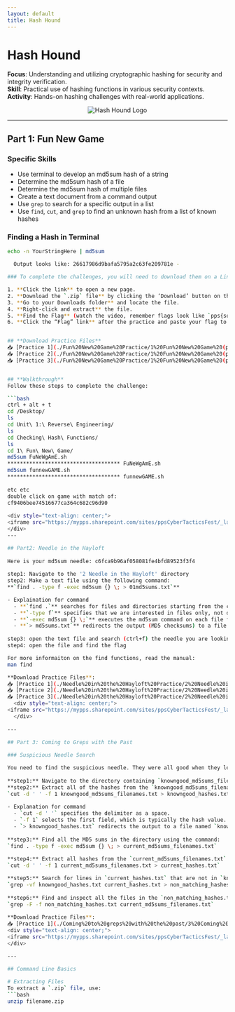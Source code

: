 ```yaml
---
layout: default
title: Hash Hound
---
```


# Hash Hound    

**Focus**: Understanding and utilizing cryptographic hashing for security and integrity verification.  
**Skill**: Practical use of hashing functions in various security contexts.  
**Activity**: Hands-on hashing challenges with real-world applications.

<div style="text-align: center;">
  <img src="{{ 'classes/HashHound/90255-Hash-Hound.png' | relative_url }}" alt="Hash Hound Logo" style="max-width: 80%; height: auto;">
</div>

---

## Part 1: Fun New Game

### Specific Skills
- Use terminal to develop an md5sum hash of a string
- Determine the md5sum hash of a file
- Determine the md5sum hash of multiple files
- Create a text document from a command output
- Use `grep` to search for a specific output in a list
- Use `find`, `cut`, and `grep` to find an unknown hash from a list of known hashes


### Finding a Hash in Terminal
```bash
echo -n YourStringHere | md5sum

  Output looks like: 26617986d9bafa5795a2c63fe209781e -    

### To complete the challenges, you will need to download them on a Linux device (e.g. Kali through cyber.org)

1. **Click the link** to open a new page.  
2. **Download the `.zip` file** by clicking the ‘Download’ button on the top left of the page.  
3. **Go to your Downloads folder** and locate the file.  
4. **Right-click and extract** the file.  
5. **Find the Flag** (watch the video, remember flags look like `pps{someflag}`).  
6. **Click the “Flag” link** after the practice and paste your flag to see if it is correct.  


## **Download Practice Files**
📥 [Practice 1](./Fun%20New%20Game%20Practice/1%20Fun%20New%20Game%20(practice%201).zip)  
📥 [Practice 2](./Fun%20New%20Game%20Practice/1%20Fun%20New%20Game%20(practice%202).zip)  
📥 [Practice 3](./Fun%20New%20Game%20Practice/1%20Fun%20New%20Game%20(practice%203).zip)  


## **Walkthrough**
Follow these steps to complete the challenge:

```bash
ctrl + alt + t
cd /Desktop/
ls
cd Unit\ 1:\ Reverse\ Engineering/
ls
cd Checking\ Hash\ Functions/
ls
cd 1\ Fun\ New\ Game/
md5sum FuNeWgAmE.sh
************************************ FuNeWgAmE.sh
md5sum funnewGAME.sh
************************************ funnewGAME.sh
 
etc etc    
double click on game with match of:    
cf9406bee74516677ca364c682c96d90      
    
<div style="text-align: center;">
<iframe src="https://mypps.sharepoint.com/sites/ppsCyberTacticsFest/_layouts/15/embed.aspx?UniqueId=8b3b12a4-1dd6-4873-a155-78602d0ae6ac&embed=%7B%22ust%22%3Atrue%2C%22hv%22%3A%22CopyEmbedCode%22%7D&referrer=StreamWebApp&referrerScenario=EmbedDialog.Create" width="640" height="360" frameborder="0" scrolling="no" allowfullscreen title="Hash-Hound-Fun-New-Game.mp4"></iframe>
</div>
---

## Part2: Needle in the Hayloft  
  
Here is your md5sum needle: c6fca9b96af058081fe4bfd89523f3f4  
  
step1: Navigate to the '2 Needle in the Hayloft' directory    
step2: Make a text file using the following command:  
**`find . -type f -exec md5sum {} \; > 01md5sums.txt`**  

- Explaination for command      
  - **`find .`** searches for files and directories starting from the current directory (.).    
  - **`-type f`** specifies that we are interested in files only, not directories.    
  - **`-exec md5sum {} \;`** executes the md5sum command on each file found by find. {} represents the current file being processed by find.    
  - **`> md5sums.txt`** redirects the output (MD5 checksums) to a file named md5sums.txt.    
  
step3: open the text file and search (ctrl+f) the needle you are looking for       
step4: open the file and find the flag  

For more informaiton on the find functions, read the manual:   
man find        

**Download Practice Files**:    
📥 [Practice 1](./Needle%20in%20the%20Hayloft%20Practice/2%20Needle%20in%20the%20Hayloft%20(practice%201).zip)    
📥 [Practice 2](./Needle%20in%20the%20Hayloft%20Practice/2%20Needle%20in%20the%20Hayloft%20(practice%202).zip)    
📥 [Practice 3](./Needle%20in%20the%20Hayloft%20Practice/2%20Needle%20in%20the%20Hayloft%20(practice%203).zip)    
  <div style="text-align: center;">
<iframe src="https://mypps.sharepoint.com/sites/ppsCyberTacticsFest/_layouts/15/embed.aspx?UniqueId=c5bd88bb-87aa-4db1-838a-64ff932260d6&embed=%7B%22ust%22%3Atrue%2C%22hv%22%3A%22CopyEmbedCode%22%7D&referrer=StreamWebApp&referrerScenario=EmbedDialog.Create" width="640" height="360" frameborder="0" scrolling="no" allowfullscreen title="Hash-Hound-Needle-in-the-Hayloft.mp4"></iframe>   
  </div>
  
---

## Part 3: Coming to Greps with the Past  
  
### Suspicious Needle Search  

You need to find the suspicious needle. They were all good when they left but something changed. The `knowngood_md5sums_filenames.txt` is a list of all the unsuspicious files.  
  
**step1:** Navigate to the directory containing `knowngood_md5sums_filenames.txt`  
**step2:** Extract all of the hashes from the `knowngood_md5sums_filenames.txt` using the command:  
`cut -d ' ' -f 1 knowngood_md5sums_filenames.txt > knowngood_hashes.txt`  
  
- Explanation for command
  - `cut -d ' '` specifies the delimiter as a space.
  - `-f 1` selects the first field, which is typically the hash value.
  - `> knowngood_hashes.txt` redirects the output to a file named `knowngood_hashes.txt`.  
  
**step3:** Find all the MD5 sums in the directory using the command:    
`find . -type f -exec md5sum {} \; > current_md5sums_filenames.txt`    
  
**step4:** Extract all hashes from the `current_md5sums_filenames.txt` using:  
`cut -d ' ' -f 1 current_md5sums_filenames.txt > current_hashes.txt`  

**step5:** Search for lines in `current_hashes.txt` that are not in `knowngood_hashes.txt` and write them to a new file called `non_matching_hashes.txt` using:    
`grep -vf knowngood_hashes.txt current_hashes.txt > non_matching_hashes.txt`    
  
**step6:** Find and inspect all the files in the `non_matching_hashes.txt` by finding (ctrl+f) the hashes in the `current_md5sums_filenames.txt` or use `grep` again to find these files:    
`grep -F -f non_matching_hashes.txt current_md5sums_filenames.txt`  
  
**Download Practice Files**:    
📥 [Practice 1](./Coming%20to%20greps%20with%20the%20past/3%20Coming%20to%20greps%20with%20the%20past%20(practice%201).zip)    
<div style="text-align: center;">
<iframe src="https://mypps.sharepoint.com/sites/ppsCyberTacticsFest/_layouts/15/embed.aspx?UniqueId=9f33c970-8bcc-4123-bd43-fdefbd355660&embed=%7B%22ust%22%3Atrue%2C%22hv%22%3A%22CopyEmbedCode%22%7D&referrer=StreamWebApp&referrerScenario=EmbedDialog.Create" width="640" height="360" frameborder="0" scrolling="no" allowfullscreen title="Hash Hound Coming to greps with the past.mp4"></iframe>
</div>

---

## Command Line Basics  
  
# Extracting Files  
To extract a `.zip` file, use:  
```bash 
unzip filename.zip
